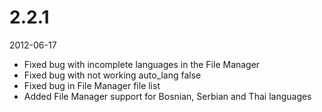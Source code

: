 # 2.2.1

2012-06-17

- Fixed bug with incomplete languages in the File Manager
- Fixed bug with not working auto_lang false
- Fixed bug in File Manager file list
- Added File Manager support for Bosnian, Serbian and Thai languages
